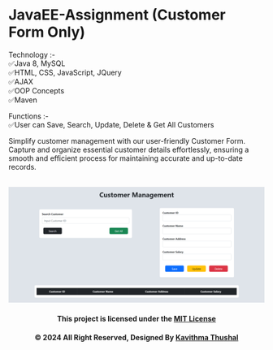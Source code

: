 # JavaEE-Assignment (Customer Form Only)

Technology :-<br/>
✅Java 8, MySQL<br/>
✅HTML, CSS, JavaScript, JQuery<br/>
✅AJAX<br/>
✅OOP Concepts<br/>
✅Maven<br/>

Functions :-<br/>
✅User can Save, Search, Update, Delete & Get All Customers<br/>

Simplify customer management with our user-friendly Customer Form. Capture and organize essential customer details
effortlessly, ensuring a smooth and efficient process for maintaining accurate and up-to-date records.<br/><br/>

<img src="src/main/webapp/assets/ss/customer-form.png">

<div align="center">

#### This project is licensed under the [MIT License](LICENSE)

#### © 2024 All Right Reserved, Designed By [Kavithma Thushal](https://github.com/Thushal2001)

</div>
